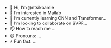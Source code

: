 - 👋 Hi, I’m @ntsikoamie
- 👀 I’m interested in Matlab
- 🌱 I’m currently learning CNN and Transformer...
- 💞️ I’m looking to collaborate on SVPR...
- 📫 How to reach me ...
- 😄 Pronouns: ...
- ⚡ Fun fact: ...

<!---
ntsikoamie/ntsikoamie is a ✨ special ✨ repository because its `README.md` (this file) appears on your GitHub profile.
You can click the Preview link to take a look at your changes.
--->
